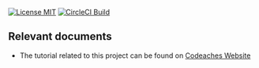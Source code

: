 [![License MIT][MIT badge]][MIT]
[![CircleCI Build][CircleCI badge]][CircleCI]

## Relevant documents

- The tutorial related to this project can be found on [Codeaches Website]

[MIT badge]: https://img.shields.io/:license-MIT%202.0-blue.svg
[MIT]: https://opensource.org/licenses/mit-license.php

[Codeaches Website]: https://codeaches.com

[CircleCI badge]: https://circleci.com/gh/codeaches/embedded-activemq-artemis-jms-broker.svg?style=shield&circle-token=:circle-token
[CircleCI]: https://circleci.com/gh/codeaches/embedded-activemq-artemis-jms-broker
